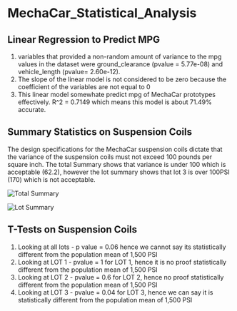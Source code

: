 # MechaCar_Statistical_Analysis

## Linear Regression to Predict MPG
1) variables that provided a non-random amount of variance to the mpg values in the dataset were ground_clearance (pvalue = 5.77e-08) and vehicle_length (pvalue= 2.60e-12).
2) The slope of the linear model is not considered to be zero because the coefficient of the variables are not equal to 0
3) This linear model somewhate predict mpg of MechaCar prototypes effectively. R^2 = 0.7149 which means this model is about 71.49% accurate.

## Summary Statistics on Suspension Coils
The design specifications for the MechaCar suspension coils dictate that the variance of the suspension coils must not exceed 100 pounds per square inch. The total Summary shows that variance is under 100 which is acceptable (62.2), however the lot summary shows that lot 3 is over 100PSI (170) which is not acceptable.

![Total Summary](https://user-images.githubusercontent.com/111706055/206886173-95e5ea6e-4472-4f6a-8f87-2de2067e4899.png)

![Lot Summary](https://user-images.githubusercontent.com/111706055/206886176-253e9b63-9747-4368-a097-76f86e14c6d0.png)

## T-Tests on Suspension Coils

1) Looking at all lots - p value = 0.06 hence we cannot say its statistically different from the population mean of 1,500 PSI
2) Looking at LOT 1 - pvalue = 1 for LOT 1, hence it is no proof statistically different from the population mean of 1,500 PSI
3) Looking at LOT 2 - pvalue = 0.6 for LOT 2, hence no proof statistically different from the population mean of 1,500 PSI
4) Looking at LOT 3 - pvalue = 0.04 for LOT 3, hence we can say it is statistically different from the population mean of 1,500 PSI
